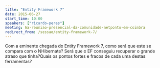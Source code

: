 ```yaml
---
title: "Entity Framework 7"
date: 2015-06-27
start_time: 10:00
speakers: ["ricardo-peres"]
meeting: 6a-reuniao-presencial-da-comunidade-netponto-em-coimbra
redirect_from: /sessao/entity-framework-7/
---
```


Com a eminente chegada do Entity Framework 7, como será que este se compara com o NHibernate?
Será que o EF conseguiu recuperar o grande atraso que tinha?Quais os pontos fortes e fracos de cada uma destas ferramentas?
